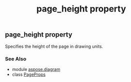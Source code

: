 ﻿---
title: page_height property
second_title: Aspose.Diagram for Python via .NET API References
description: 
type: docs
weight: 90
url: /python-net/aspose.diagram/pageprops/page_height/
is_root: false
---

## page_height property


Specifies the height of the page in drawing units.

### See Also
* module [aspose.diagram](../../)
* class [PageProps](/diagram/python-net/aspose.diagram/pageprops)
